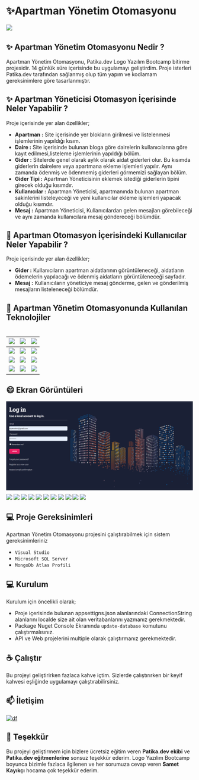 # ✨Apartman Yönetim Otomasyonu
![](https://www.pngplay.com/wp-content/uploads/7/Building-Vector-PNG-Clipart-Background.png)

## ✨ Apartman Yönetim Otomasyonu Nedir ?
Apartman Yönetim Otomasyonu, Patika.dev Logo Yazılım Bootcamp bitirme projesidir. 14 günlük süre içerisinde bu uygulamayı geliştirdim. Proje isterleri Patika.dev tarafından sağlanmış olup tüm yapım ve kodlamam gereksinimlere göre tasarlanmıştır. 

## ✨  Apartman Yöneticisi Otomasyon İçerisinde Neler Yapabilir ?
Proje içerisinde yer alan özellikler;
*  **Apartman :** Site içerisinde yer blokların girilmesi ve listelenmesi işlemlerinin yapıldığı kısım.
*  **Daire :** Site içerisinde bulunan bloga göre dairelerin kullanıcılarına göre kayıt edilmesi,listeleme işlemlerinin yapıldığı bölüm.
*  **Gider :** Sitelerde genel olarak aylık olarak aidat giderleri olur. Bu kısımda giderlerin dairelere veya apartmana ekleme işlemleri yapılır. Aynı zamanda ödenmiş ve ödenmemiş giderleri görmemizi sağlayan bölüm.
*  **Gider Tipi :** Apartman Yöneticisinin eklemek istediği giderlerin tipini girecek olduğu kısımdır. 
*  **Kullanıcılar :** Apartman Yöneticisi, apartmanında bulunan apartman sakinlerini listeleyeceği ve yeni kullanıcılar ekleme işlemleri yapacak olduğu kısımdır.
*  **Mesaj :** Apartman Yöneticisi, Kullanıcılardan gelen mesajları görebileceği ve aynı zamanda kullanıcılara mesaj göndereceği bölümdür.

## 🚀  Apartman Otomasyon İçerisindeki Kullanıcılar Neler Yapabilir ?
Proje içerisinde yer alan özellikler;
*  **Gider :** Kullanıcıların apartman aidatlarının görüntüleneceği, aidatların ödemelerin yapılacağı ve ödenmiş aidatların görüntüleneceği sayfadır.
*  **Mesaj :** Kullanıcıların yöneticiye mesaj gönderme, gelen ve gönderilmiş mesajların listeleneceği bölümdür.

## 🚀  Apartman Yönetim Otomasyonunda Kullanılan Teknolojiler
# 
| ![](https://img.shields.io/badge/HTML5-E34F26?style=for-the-badge&logo=html5&logoColor=white)      	| ![](https://img.shields.io/badge/CSS3-1572B6?style=for-the-badge&logo=css3&logoColor=white)              	| ![](https://img.shields.io/badge/JavaScript-323330?style=for-the-badge&logo=javascript&logoColor=F7DF1E)              	|
|-----------	|------------------	|-----------------	|
| ![](https://img.shields.io/badge/Bootstrap-563D7C?style=for-the-badge&logo=bootstrap&logoColor=white) 	| ![](https://img.shields.io/badge/C%23-239120?style=for-the-badge&logo=c-sharp&logoColor=white)             	| ![](https://img.shields.io/badge/.NET-5C2D91?style=for-the-badge&logo=.net&logoColor=white)         	|
| ![](https://camo.githubusercontent.com/c78258a250a9f24949bfd1bbf22418bb8863a618d6dfae4c634d62e259232852/68747470733a2f2f696d672e736869656c64732e696f2f62616467652f2d456e746974794672616d65776f726b2d3543324439313f7374796c653d666c6174266c6f676f3d2e6e6574266c6f676f436f6c6f723d7768697465)      	| ![](https://camo.githubusercontent.com/0a8c6ffd2805c602ea7ed59d2dd6e0e7211430782358acd807171aeefe64bed5/68747470733a2f2f696d672e736869656c64732e696f2f62616467652f2d466c75656e7456616c69646174696f6e2d4343323932373f7374796c653d666c61742d737175617265266c6f676f3d2e6e6574266c6f676f436f6c6f723d666666666666) 	| ![](https://camo.githubusercontent.com/b73712c09c3ebfa1ec32b7e8c3cdab675b92a48bbcae95360b72ef625d69cace/68747470733a2f2f696d672e736869656c64732e696f2f62616467652f2d4153502e4e45542d3543324439313f7374796c653d666c6174266c6f676f3d2e6e6574266c6f676f436f6c6f723d7768697465)|
| ![](https://camo.githubusercontent.com/72e92f69f36703548704a9eeda2a9889c2756b5e08f01a9aec6e658c148d014e/68747470733a2f2f696d672e736869656c64732e696f2f62616467652f4d6f6e676f44422d3445413934423f7374796c653d666f722d7468652d6261646765266c6f676f3d6d6f6e676f6462266c6f676f436f6c6f723d7768697465)   	| ![](https://camo.githubusercontent.com/154b109392c658875e8ae5fd94e79ab62f82341149424efc8eb0c1e59821725a/68747470733a2f2f696d672e736869656c64732e696f2f62616467652f4d6963726f736f66745f53514c5f5365727665722d4343323932373f7374796c653d666f722d7468652d6261646765266c6f676f3d6d6963726f736f66742d73716c2d736572766572266c6f676f436f6c6f723d7768697465)            	| ![](https://img.shields.io/badge/Git-E34F26?style=for-the-badge&logo=git&logoColor=white)             	|
## 😄 Ekran Görüntüleri
![](https://github.com/PatikaDev-Logo-Net-Bootcamp/Homeworks_FurkanTOPTAS/blob/main/BITIRMEPROJESI/imagesForReadMe/login.png)
![](https://github.com/PatikaDev-Logo-Net-Bootcamp/Homeworks_FurkanTOPTAS/tree/main/BITIRMEPROJESI/imagesForReadMe/userIndex.png)
![](https://github.com/PatikaDev-Logo-Net-Bootcamp/Homeworks_FurkanTOPTAS/tree/main/BITIRMEPROJESI/imagesForReadMe/buildingList.png)
![](https://github.com/PatikaDev-Logo-Net-Bootcamp/Homeworks_FurkanTOPTAS/tree/main/BITIRMEPROJESI/imagesForReadMe/buildingAdd.png)
![](https://github.com/PatikaDev-Logo-Net-Bootcamp/Homeworks_FurkanTOPTAS/tree/main/BITIRMEPROJESI/imagesForReadMe/flatList.png)
![](https://github.com/PatikaDev-Logo-Net-Bootcamp/Homeworks_FurkanTOPTAS/tree/main/BITIRMEPROJESI/imagesForReadMe/expenseList.png)
![](https://github.com/PatikaDev-Logo-Net-Bootcamp/Homeworks_FurkanTOPTAS/tree/main/BITIRMEPROJESI/imagesForReadMe/expenseTypeList.png)
![](https://github.com/PatikaDev-Logo-Net-Bootcamp/Homeworks_FurkanTOPTAS/tree/main/BITIRMEPROJESI/imagesForReadMe/receiveredMessageList.png)
![](https://github.com/PatikaDev-Logo-Net-Bootcamp/Homeworks_FurkanTOPTAS/tree/main/BITIRMEPROJESI/imagesForReadMe/userList.png)
![](https://github.com/PatikaDev-Logo-Net-Bootcamp/Homeworks_FurkanTOPTAS/tree/main/BITIRMEPROJESI/imagesForReadMe/user-UserExpenseList.png)
![](https://github.com/PatikaDev-Logo-Net-Bootcamp/Homeworks_FurkanTOPTAS/tree/main/BITIRMEPROJESI/imagesForReadMe/user-userInboxMessage.png)
![](https://github.com/PatikaDev-Logo-Net-Bootcamp/Homeworks_FurkanTOPTAS/tree/main/BITIRMEPROJESI/imagesForReadMe/user-payment.png)


## 💻  Proje Gereksinimleri
Apartman Yönetim Otomasyonu projesini çalıştırabilmek için sistem gereksinimleriniz
*  `Visual Studio`
*  `Microsoft SQL Server`
*  `MongoDb Atlas Profili`


## 💻 Kurulum

Kurulum için öncelikli olarak;
* Proje içerisinde bulunan appsettigns.json alanlarındaki ConnectionString alanlarını localde size ait olan veritabanlarını yazmanız gerekmektedir.
* Package Nuget Console Ekranında `update-database` komutunu çalıştırmalısınız.
* API ve Web projelerini multiple olarak çalıştırmanız gerekmektedir.

## ☕   Çalıştır 
Bu projeyi geliştirirken fazlaca kahve içtim. Sizlerde çalıştırırken bir keyif kahvesi eşliğinde uygulamayı çalıştırabilirsiniz. 


## 📫 İletişim 

[![df](https://img.shields.io/badge/LinkedIn-0077B5?style=for-the-badge&logo=linkedin&logoColor=white)](https://www.linkedin.com/in/furkantoptas/)


## 🤝 Teşekkür
Bu projeyi geliştirmem için bizlere ücretsiz eğitim veren **Patika.dev ekibi** ve **Patika.dev eğitmenlerine** sonsuz teşekkür ederim. Logo Yazılım Bootcamp boyunca bizimle fazlaca ilgilenen ve her sorumuza cevap veren **Samet Kayıkçı** hocama çok teşekkür ederim. 


